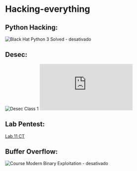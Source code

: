 # Hacking-everything

## Python Hacking:
![Black Hat Python 3 Solved](https://github.com/avelin0/blackhat-python3) - desativado

## Desec:
![Desec Class 1](https://github.com/avelin0/Desec-Classes)
![Desec Class 2](https://github.com/avelin0/desec-new/blob/master/web-recon-vpn.md)

## Lab Pentest:
[Lab 11 CT](https://github.com/avelin0/lab11ct)

## Buffer Overflow:
![Course Modern Binary Exploitation](https://github.com/avelin0/MBE) - desativado
